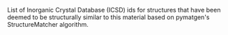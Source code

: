 List of Inorganic Crystal Database (ICSD) ids for structures that have been deemed to be structurally similar to this material based on pymatgen's StructureMatcher algorithm.